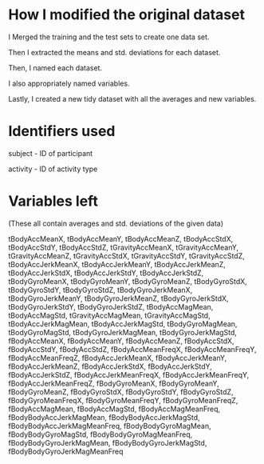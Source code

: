 # How I modified the original dataset

I Merged the training and the test sets to create one data set.

Then I extracted the means and std. deviations for each dataset.

Then, I named each dataset.

I also appropriately named variables.

Lastly, I created a new tidy dataset with all the averages and new variables.

# Identifiers used

subject - ID of participant

activity - ID of activity type

# Variables left

(These all contain averages and std. deviations of the given data)

tBodyAccMeanX,
tBodyAccMeanY,
tBodyAccMeanZ,
tBodyAccStdX,
tBodyAccStdY,
tBodyAccStdZ,
tGravityAccMeanX,
tGravityAccMeanY,
tGravityAccMeanZ,
tGravityAccStdX,
tGravityAccStdY,
tGravityAccStdZ,
tBodyAccJerkMeanX,
tBodyAccJerkMeanY,
tBodyAccJerkMeanZ,
tBodyAccJerkStdX,
tBodyAccJerkStdY,
tBodyAccJerkStdZ,
tBodyGyroMeanX,
tBodyGyroMeanY,
tBodyGyroMeanZ,
tBodyGyroStdX,
tBodyGyroStdY,
tBodyGyroStdZ,
tBodyGyroJerkMeanX,
tBodyGyroJerkMeanY,
tBodyGyroJerkMeanZ,
tBodyGyroJerkStdX,
tBodyGyroJerkStdY,
tBodyGyroJerkStdZ,
tBodyAccMagMean,
tBodyAccMagStd,
tGravityAccMagMean,
tGravityAccMagStd,
tBodyAccJerkMagMean,
tBodyAccJerkMagStd,
tBodyGyroMagMean,
tBodyGyroMagStd,
tBodyGyroJerkMagMean,
tBodyGyroJerkMagStd,
fBodyAccMeanX,
fBodyAccMeanY,
fBodyAccMeanZ,
fBodyAccStdX,
fBodyAccStdY,
fBodyAccStdZ,
fBodyAccMeanFreqX,
fBodyAccMeanFreqY,
fBodyAccMeanFreqZ,
fBodyAccJerkMeanX,
fBodyAccJerkMeanY,
fBodyAccJerkMeanZ,
fBodyAccJerkStdX,
fBodyAccJerkStdY,
fBodyAccJerkStdZ,
fBodyAccJerkMeanFreqX,
fBodyAccJerkMeanFreqY,
fBodyAccJerkMeanFreqZ,
fBodyGyroMeanX,
fBodyGyroMeanY,
fBodyGyroMeanZ,
fBodyGyroStdX,
fBodyGyroStdY,
fBodyGyroStdZ,
fBodyGyroMeanFreqX,
fBodyGyroMeanFreqY,
fBodyGyroMeanFreqZ,
fBodyAccMagMean,
fBodyAccMagStd,
fBodyAccMagMeanFreq,
fBodyBodyAccJerkMagMean,
fBodyBodyAccJerkMagStd,
fBodyBodyAccJerkMagMeanFreq,
fBodyBodyGyroMagMean,
fBodyBodyGyroMagStd,
fBodyBodyGyroMagMeanFreq,
fBodyBodyGyroJerkMagMean,
fBodyBodyGyroJerkMagStd,
fBodyBodyGyroJerkMagMeanFreq
